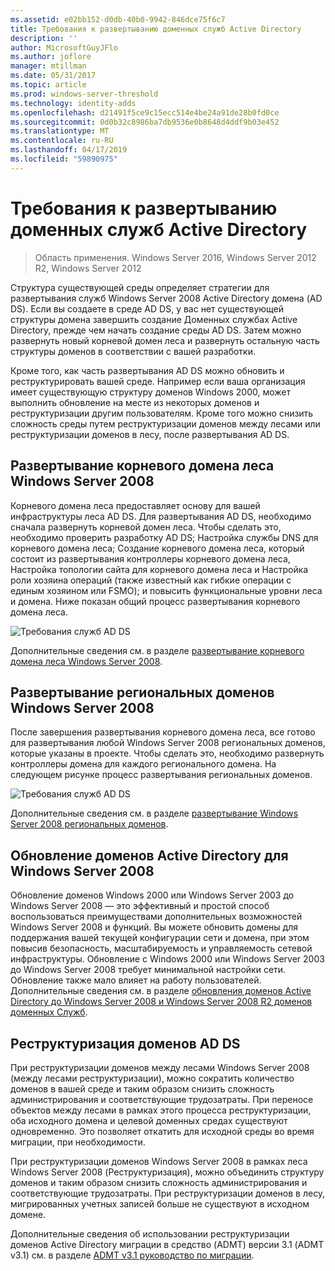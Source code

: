 ```yaml
---
ms.assetid: e02bb152-d0db-40b0-9942-846dce75f6c7
title: Требования к развертыванию доменных служб Active Directory
description: ''
author: MicrosoftGuyJFlo
ms.author: joflore
manager: mtillman
ms.date: 05/31/2017
ms.topic: article
ms.prod: windows-server-threshold
ms.technology: identity-adds
ms.openlocfilehash: d21491f5ce9c15ecc514e4be24a91de28b0fd0ce
ms.sourcegitcommit: 0d0b32c8986ba7db9536e0b8648d4ddf9b03e452
ms.translationtype: MT
ms.contentlocale: ru-RU
ms.lasthandoff: 04/17/2019
ms.locfileid: "59890975"
---
```

# <a name="ad-ds-deployment-requirements"></a>Требования к развертыванию доменных служб Active Directory

>Область применения. Windows Server 2016, Windows Server 2012 R2, Windows Server 2012

Структура существующей среды определяет стратегии для развертывания служб Windows Server 2008 Active Directory домена (AD DS). Если вы создаете в среде AD DS, у вас нет существующей структуры домена завершить создание Доменных службах Active Directory, прежде чем начать создание среды AD DS. Затем можно развернуть новый корневой домен леса и развернуть остальную часть структуры доменов в соответствии с вашей разработки.  
  
Кроме того, как часть развертывания AD DS можно обновить и реструктурировать вашей среде. Например если ваша организация имеет существующую структуру доменов Windows 2000, может выполнить обновление на месте из некоторых доменов и реструктуризации другим пользователям. Кроме того можно снизить сложность среды путем реструктуризации доменов между лесами или реструктуризации доменов в лесу, после развертывания AD DS.  
  
## <a name="deploying-a-windows-server-2008-forest-root-domain"></a>Развертывание корневого домена леса Windows Server 2008  
Корневого домена леса предоставляет основу для вашей инфраструктуры леса AD DS. Для развертывания AD DS, необходимо сначала развернуть корневой домен леса. Чтобы сделать это, необходимо проверить разработку AD DS; Настройка службы DNS для корневого домена леса; Создание корневого домена леса, который состоит из развертывания контроллеры корневого домена леса, Настройка топологии сайта для корневого домена леса и Настройка роли хозяина операций (также известный как гибкие операции с единым хозяином или FSMO); и повысить функциональные уровни леса и домена. Ниже показан общий процесс развертывания корневого домена леса.  
  
![Требования служб AD DS](media/AD-DS-Deployment-Requirements/033aad0b-25ff-4793-8825-88a6daa01a55.gif)  
  
Дополнительные сведения см. в разделе [развертывание корневого домена леса Windows Server 2008](https://technet.microsoft.com/library/cc731174.aspx).  
  
## <a name="deploying-windows-server-2008-regional-domains"></a>Развертывание региональных доменов Windows Server 2008  
После завершения развертывания корневого домена леса, все готово для развертывания любой Windows Server 2008 региональных доменов, которые указаны в проекте. Чтобы сделать это, необходимо развернуть контроллеры домена для каждого регионального домена. На следующем рисунке процесс развертывания региональных доменов.  
  
![Требования служб AD DS](media/AD-DS-Deployment-Requirements/89a878c8-9a94-4180-ad43-ca75316a6318.gif)  
  
Дополнительные сведения см. в разделе [развертывание Windows Server 2008 региональных доменов](https://technet.microsoft.com/library/cc755118.aspx).  
  
## <a name="upgrading-active-directory-domains-to-windows-server-2008"></a>Обновление доменов Active Directory для Windows Server 2008  
Обновление доменов Windows 2000 или Windows Server 2003 до Windows Server 2008 — это эффективный и простой способ воспользоваться преимуществами дополнительных возможностей Windows Server 2008 и функций. Вы можете обновить домены для поддержания вашей текущей конфигурации сети и домена, при этом повысив безопасность, масштабируемость и управляемость сетевой инфраструктуры. Обновление с Windows 2000 или Windows Server 2003 до Windows Server 2008 требует минимальной настройки сети. Обновление также мало влияет на работу пользователей. Дополнительные сведения см. в разделе [обновления доменов Active Directory до Windows Server 2008 и Windows Server 2008 R2 доменов доменных Служб](https://technet.microsoft.com/library/cc731188.aspx).  
  
## <a name="restructuring-ad-ds-domains"></a>Реструктуризация доменов AD DS  
При реструктуризации доменов между лесами Windows Server 2008 (между лесами реструктуризации), можно сократить количество доменов в вашей среде и таким образом снизить сложность администрирования и соответствующие трудозатраты. При переносе объектов между лесами в рамках этого процесса реструктуризации, оба исходного домена и целевой доменных средах существуют одновременно. Это позволяет откатить для исходной среды во время миграции, при необходимости.  
  
При реструктуризации доменов Windows Server 2008 в рамках леса Windows Server 2008 (Реструктуризация), можно объединить структуру доменов и таким образом снизить сложность администрирования и соответствующие трудозатраты. При реструктуризации доменов в лесу, мигрированных учетных записей больше не существуют в исходном домене.  
  
Дополнительные сведения об использовании реструктуризации доменов Active Directory миграции в средство (ADMT) версии 3.1 (ADMT v3.1) см. в разделе [ADMT v3.1 руководство по миграции](https://go.microsoft.com/fwlink/?LinkId=93678).  
  


